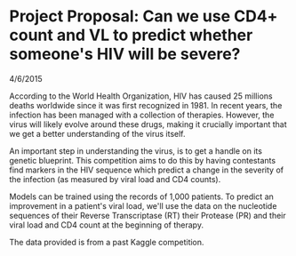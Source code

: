 # Project Proposal: Can we use CD4+ count and VL to predict whether someone's HIV will be severe?
4/6/2015

According to the World Health Organization, HIV has caused 25 millions deaths worldwide since it was first recognized in 1981. In recent years, the infection has been managed with a collection of therapies. However, the virus will likely evolve around these drugs, making it crucially important that we get a better understanding of the virus itself. 

An important step in understanding the virus, is to get a handle on its genetic blueprint. This competition aims to do this by having contestants find markers in the HIV sequence which predict a change in the severity of the infection (as measured by viral load and CD4 counts).

Models can be trained using the records of 1,000 patients. To predict an improvement in a patient's viral load, we'll use the data on the nucleotide sequences of their Reverse Transcriptase (RT) their Protease (PR) and their viral load and CD4 count at the beginning of therapy.

The data provided is from a past Kaggle competition.
